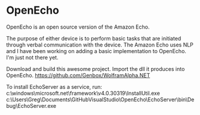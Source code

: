 OpenEcho
=====
OpenEcho is an open source version of the Amazon Echo.

The purpose of either device is to perform basic tasks that are initiated through verbal communication with the device. The Amazon Echo uses NLP and I have been working on adding a basic implementation to OpenEcho. I'm just not there yet.

Download and build this awesome project. Import the dll it produces into OpenEcho.
https://github.com/Genbox/WolframAlpha.NET

To install EchoServer as a service, run: 
c:\windows\microsoft.net\framework\v4.0.30319\InstallUtil.exe c:\Users\Greg\Documents\GitHubVisualStudio\OpenEcho\EchoServer\bin\Debug\EchoServer.exe